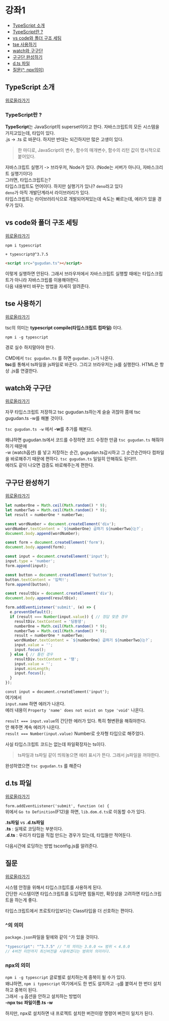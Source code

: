 # 강좌1

  + [TypeScript 소개](#typescript-소개)
  + [TypeScript란 ?](#typescript란-)
  + [vs code와 폴더 구조 세팅](#vs-code와-폴더-구조-세팅)
  + [tse 사용하기](#tse-사용하기)
  + [watch와 구구단](#watch와-구구단)
  + [구구단 완성하기](#구구단-완성하기)
  + [d.ts 파일](#d.ts-파일)
  + [질문(^, npx의미)](#질문)

## TypeScript 소개
[위로올라가기](#강좌1)

### TypeScript란 ? 
<strong>TypeScript</strong>는 JavaScript의 superset이라고 한다. 자바스크립트의 모든 시스템을 가지고있는데, 타입이 있다. <br>
.js -> .ts 로 바꾼다. 하지만 반대는 되긴하지만 많은 고생이 있다. <br>

> 한 마디로, JavaScript의 변수, 함수의 매개변수, 함수의 리턴 값이 명시적으로 붙어있다. <br>

자바스크립트 실행기 -> 브라우저, Node가 있다. (Node는 서버가 아니다, 자바스크리트 실행기이다) <br>
그러면, 타입스크립트는? <br>
타입스크립트도 언어이다. 하지만 실행기가 있나? `deno`라고 있다 <br>
`deno`가 아직 개발단계라서 라이브러리가 있다. <br>
타입스크립트는 라이브러리식으로 개발되어져있는데 속도는 빠르는데, 에러가 있을 경우가 있다.  <br>


## vs code와 폴더 구조 세팅
[위로올라가기](#강좌1)

<pre><code>npm i typescript 

+ typescript@^3.7.5
</code></pre>

```html
<script src="gugudan.ts"></script>
```
이렇게 실행하면 안된다. 그래서 브라우저에서 자바스크립트 실행할 때에는 타입스크립트가 아니라 자바스크립를 이용해야한다.<br>
다음 내용부터 바꾸는 방법을 자세히 알려준다.


## tse 사용하기
[위로올라가기](#강좌1)

tsc의 의미는 <strong>typescript compile(타입스크립트 컴파일)</strong> 이다.<br>

<pre><code>npm i -g typescript
</code></pre>
경로 실수 하지말아야 한다.

CMD에서 `tsc gugudan.ts` 를 하면 `gugudan.js`가 나온다. <br>
<strong>tsc</strong>를 통해서 ts파일을 js파일로 바꾼다. 그리고 브라우저는 js를 실행한다. HTML은 항상 .js를 연결한다. 


## watch와 구구단
[위로올라가기](#강좌1)

자꾸 타입스크립트 저장하고 tsc gugudan.ts하는게 슬슬 귀찮아 쯤에 tsc gugudan.ts -w를 해볼 것이다.<br>

`tsc gugudan.ts -w` 에서 <strong>-w</strong>를 추가를 해본다. <br>

왜냐하면 gugudan.ts에서 코드를 수정하면 코드 수정한 만큼 `tsc gugudan.ts` 해줘야하기 때문에 <br>
-w (watch옵션) 를 넣고 저장하는 순간,  gugudan.ts감시하고 그 순간순간마다 컴파일을 바로해주기 때문에 편하다. `tsc gugudan.ts` 일일히 안해줘도 된다!!!. <br>
에러도 같이 나오면 검증도 바로해주는게 편한다. <br>


## 구구단 완성하기
[위로올라가기](#강좌1)

```ts
let numberOne = Math.ceil(Math.random() * 9);
let numberTwo = Math.ceil(Math.random() * 9);
let result = numberOne * numberTwo;

const wordNumber = document.createElement('div');
wordNumber.textContent = `${numberOne} 곱하기 ${numberTwo}는?`;
document.body.append(wordNumber);

const form = document.createElement('form');
document.body.append(form);

const input = document.createElement('input');
input.type = 'number';
form.append(input);

const button = document.createElement('button');
button.textContent = '입력!';
form.append(button);

const resultDiv = document.createElement('div');
document.body.append(resultDiv);

form.addEventListener('submit', (e) => {
  e.preventDefault();
  if (result === Number(input.value)) { // 정답 맞춘 경우
    resultDiv.textContent = '딩동댕';
    numberOne = Math.ceil(Math.random() * 9);
    numberTwo = Math.ceil(Math.random() * 9);
    result = numberOne * numberTwo;
    wordNumber.textContent = `${numberOne} 곱하기 ${numberTwo}는?`;
    input.value = '';
    input.focus();
  } else { // 틀린 경우
    resultDiv.textContent = '땡';
    input.value = '';
    input.minLength;
    input.focus();
  }
});
```

`const input = document.createElement('input');` <br>
여기에서 <br>
`input.name` 하면 에러가 나온다. <br>
에러 내용이 `Property 'name' does not exist on type 'void'` 나온다. <br>

`result === input.value`의 간단한 에러가 있다. 특히 형변환을 해줘야한다. <br> 
안 해주면 계속 에러가 나온다.<br>
`result === Number(input.value)` Number로 숫자형 타입으로 해주었다. <br> 

사실 타입스크립트 코드는 없는데 파일확장자는 ts이다. <br> 
> ts파일과 ts파일 같이 띄워놓으면 에러 표시가 뜬다. 그래서 js파일을 꺼야한다. <br> 

완성하였으면 `tsc gugudan.ts` 를 해준다

## d.ts 파일
[위로올라가기](#강좌1)

`form.addEventListener('submit', function (e) {` <br>
위에서 `Go to Definition`(F12)을 하면, `lib.dom.d.ts`로 이동할 수가 있다. <br>

**.ts파일** vs **.d.ts파일** <br>
**.ts** : 실제로 코딩하는 부분이다. <br>
**.d.ts** : 우리가 타입을 직접 만드는 경우가 있는데, 타입들만 적어둔다. <br>

다음시간에 로딩하는 방법 tsconfig.js를 알려준다. <br>

## 질문
[위로올라가기](#강좌1)

시스템 안정을 위해서 타입스크립트를 사용하게 된다. <br>
간단한 시스템이면 타입스크립트를 도입하면 힘들지만, 확장성을 고려하면 타입스크립트을 하는게 좋다. <br>

타입스크립트에서 프로토타입보다는 Class타입을 더 선호하는 편이다. <br>

### ^의 의미
`package.json`파일을 밑에와 같이 `^`가 있을 것이다.
```js
"typescript": "^3.7.5" // ^의 의미는 3.0.0 <= 범위 < 4.0.0
// 4버전 미만까지 최신버전을 사용하겠다는 범위의 의미이다.
``` 

### npx의 의미
`npm i -g typescript` 글로벌로 설치하는게 중복이 될 수가 있다. <br> 
왜냐하면, `npm i typescript` 여기에서도 한 번도 설치하고 `-g`를 붙여서 한 번더 설치하고 중복이 된다. <br>
그래서 `-g` 옵션을 안하고 설치하는 방법이 <br>
**-npx tsc 파일이름.ts -w** <br>

하지만, npx로 설치하면 내 프로젝트 설치한 버전이랑 명령어 버전이 일치가 된다. <br>

